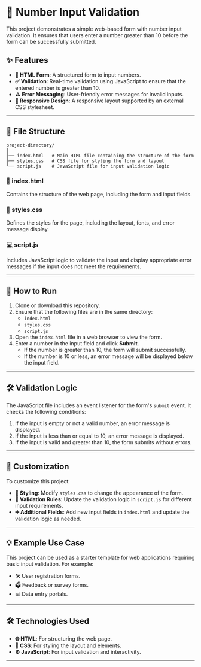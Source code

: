 # 🌟 Number Input Validation

This project demonstrates a simple web-based form with number input validation. It ensures that users enter a number greater than 10 before the form can be successfully submitted.

## ✨ Features

- **📝 HTML Form**: A structured form to input numbers.
- **✅ Validation**: Real-time validation using JavaScript to ensure that the entered number is greater than 10.
- **⚠️ Error Messaging**: User-friendly error messages for invalid inputs.
- **📱 Responsive Design**: A responsive layout supported by an external CSS stylesheet.

---

## 📂 File Structure

```
project-directory/
│
├── index.html   # Main HTML file containing the structure of the form
├── styles.css   # CSS file for styling the form and layout
└── script.js    # JavaScript file for input validation logic
```

### 📄 index.html
Contains the structure of the web page, including the form and input fields.

### 🎨 styles.css
Defines the styles for the page, including the layout, fonts, and error message display.

### 💻 script.js
Includes JavaScript logic to validate the input and display appropriate error messages if the input does not meet the requirements.

---

## 🚀 How to Run

1. Clone or download this repository.
2. Ensure that the following files are in the same directory:
   - `index.html`
   - `styles.css`
   - `script.js`
3. Open the `index.html` file in a web browser to view the form.
4. Enter a number in the input field and click **Submit**.
   - If the number is greater than 10, the form will submit successfully.
   - If the number is 10 or less, an error message will be displayed below the input field.

---

## 🛠️ Validation Logic

The JavaScript file includes an event listener for the form's `submit` event. It checks the following conditions:

1. If the input is empty or not a valid number, an error message is displayed.
2. If the input is less than or equal to 10, an error message is displayed.
3. If the input is valid and greater than 10, the form submits without errors.

---

## 🎨 Customization

To customize this project:

- **🎨 Styling**: Modify `styles.css` to change the appearance of the form.
- **🔧 Validation Rules**: Update the validation logic in `script.js` for different input requirements.
- **➕ Additional Fields**: Add new input fields in `index.html` and update the validation logic as needed.

---

## 💡 Example Use Case

This project can be used as a starter template for web applications requiring basic input validation. For example:

- 🛠️ User registration forms.
- 🗳️ Feedback or survey forms.
- 📊 Data entry portals.

---

## 🛠️ Technologies Used

- **🌐 HTML**: For structuring the web page.
- **🎨 CSS**: For styling the layout and elements.
- **⚙️ JavaScript**: For input validation and interactivity.

---